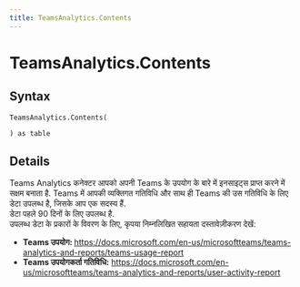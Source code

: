 ```yaml
---
title: TeamsAnalytics.Contents
---
```


# TeamsAnalytics.Contents



## Syntax

```powerquery
TeamsAnalytics.Contents(

) as table
```


## Details

Teams Analytics कनेक्टर आपको अपनी Teams के उपयोग के बारे में इनसाइट्स प्राप्त करने में सक्षम बनाता है. Teams में आपकी व्यक्तिगत गतिविधि और साथ ही Teams की उस गतिविधि के लिए डेटा उपलब्ध है, जिसके आप एक सदस्य हैं.<br />डेटा पहले 90 दिनों के लिए उपलब्ध है. <br /> उपलब्ध डेटा के प्रकारों के विवरण के लिए, कृपया निम्नलिखित सहायता दस्तावेज़ीकरण देखें: <br /><ul><li><b>Teams उपयोग: </b> https://docs.microsoft.com/en-us/microsoftteams/teams-analytics-and-reports/teams-usage-report</li><li><b>Teams उपयोगकर्ता गतिविधि:</b> https://docs.microsoft.com/en-us/microsoftteams/teams-analytics-and-reports/user-activity-report</li></ul>


